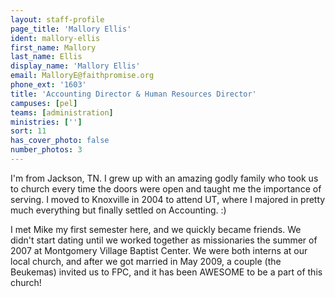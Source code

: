 ```yaml
---
layout: staff-profile
page_title: 'Mallory Ellis'
ident: mallory-ellis
first_name: Mallory
last_name: Ellis
display_name: 'Mallory Ellis'
email: MalloryE@faithpromise.org
phone_ext: '1603'
title: 'Accounting Director & Human Resources Director'
campuses: [pel]
teams: [administration]
ministries: ['']
sort: 11
has_cover_photo: false
number_photos: 3
---
```


I'm from Jackson, TN. I grew up with an amazing godly family who took us to church every time the doors were open and taught me the importance of serving. I moved to Knoxville in 2004 to attend UT, where I majored in pretty much everything but finally settled on Accounting. :)
 
I met Mike my first semester here, and we quickly became friends. We didn't start dating until we worked together as missionaries the summer of 2007 at Montgomery Village Baptist Center. We were both interns at our local church, and after we got married in May 2009, a couple (the Beukemas) invited us to FPC, and it has been AWESOME to be a part of this church!